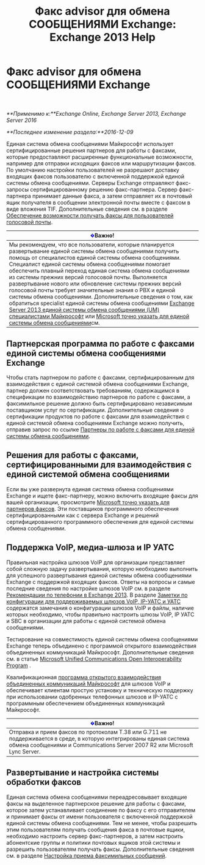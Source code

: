 ﻿---
title: 'Факс advisor для обмена СООБЩЕНИЯМИ Exchange: Exchange 2013 Help'
TOCTitle: Факс advisor для обмена СООБЩЕНИЯМИ Exchange
ms:assetid: 928a466d-cc0c-4160-bd4c-f0fc76b038d4
ms:mtpsurl: https://technet.microsoft.com/ru-ru/library/Ee364747(v=EXCHG.150)
ms:contentKeyID: 52059157
ms.date: 05/22/2018
mtps_version: v=EXCHG.150
ms.translationtype: MT
---

# Факс advisor для обмена СООБЩЕНИЯМИ Exchange

 

_**Применимо к:**Exchange Online, Exchange Server 2013, Exchange Server 2016_

_**Последнее изменение раздела:**2016-12-09_

Единая система обмена сообщениями Майкрософт использует сертифицированные решения партнеров для работы с факсами, которые предоставляют расширенные функциональные возможности, например для отправки исходящих факсов или маршрутизации факсов. По умолчанию настройки пользователей не разрешают доставку входящих факсов пользователю с включенной поддержкой единой системы обмена сообщениями. Серверы Exchange отправляют факс-запросы сертифицированному решению факс-партнера. Сервер факс-партнера принимает данные факса, а затем отправляет их в почтовый ящик получателя в сообщении электронной почты вместе с факсом в виде вложения TIF. Дополнительные сведения см. в разделе [Обеспечение возможности получать факсы для пользователей голосовой почты](enable-voice-mail-users-to-receive-faxes-exchange-2013-help.md).

<table>
<thead>
<tr class="header">
<th><img src="images/Dd876857.important(EXCHG.150).gif" title="Важно" alt="Важно" />Важно!</th>
</tr>
</thead>
<tbody>
<tr class="odd">
<td>Мы рекомендуем, что все пользователи, которые планируется развертывание единой системы обмена сообщениями получить помощь от специалистов единой системы обмена сообщениями. Специалист единой системы обмена сообщениями помогает обеспечить плавный переход единая система обмена сообщениями из системы прежних версий голосовой почты. Выполняется развертывание нового или обновление системы прежних версий голосовой почты требует значительные знания о PBX и единой системы обмена сообщениями. Дополнительные сведения о том, как обратиться specialist единой системы обмена сообщениями <a href="http://go.microsoft.com/fwlink/p/?linkid=262708">Exchange Server 2013 единой системы обмена сообщениями (UM) специалистами Майкрософт</a> или <a href="https://go.microsoft.com/fwlink/p/?linkid=261951">Microsoft точно указать для единой системы обмена сообщениями</a>см.</td>
</tr>
</tbody>
</table>


## Партнерская программа по работе с факсами единой системы обмена сообщениями Exchange

Чтобы стать партнером по работе с факсами, сертифицированным для взаимодействия с единой системой обмена сообщениями Exchange, партнер должен соответствовать требованиям, содержащимся в спецификации по взаимодействию партнеров по работе с факсами, а факсимильное решение должно быть сертифицировано независимым поставщиком услуг по сертификации. Дополнительные сведения о сертификации продуктов по работе с факсами для взаимодействия с единой системой обмена сообщениями Exchange можно получить, отправив запрос по ссылке [Партнеры по работе с факсами для единой системы обмена сообщениями](mailto:fax-part@microsoft.com).

## Решения для работы с факсами, сертифицированными для взаимодействия с единой системой обмена сообщениями

Если вы уже развернута единая система обмена сообщениями Exchange и ищете факс-партнеру, можно включить входящие факсы для вашей организации, просмотрите [Microsoft точно указать для партнеров факсов](https://go.microsoft.com/fwlink/p/?linkid=190238). Эти поставщиков программного обеспечения сертифицированными как с сервера Exchange и решений сертифицированного программного обеспечения для единой системы обмена сообщениями.

## Поддержка VoIP, медиа-шлюза и IP УАТС

Правильная настройка шлюзов VoIP для организации представляет собой сложную задачу развертывания, которую необходимо выполнить для успешного развертывания единой системы обмена сообщениями Exchange с поддержкой входящих факсов. Ответы на вопросы и самые последние сведения по настройке шлюзов VoIP см. в разделе [Рекомендации по телефонии в Exchange 2013](telephony-advisor-for-exchange-2013-exchange-2013-help.md). В разделе [Заметки по конфигурации для поддерживаемых шлюзов VoIP, IP-УАТС и УАТС](configuration-notes-for-supported-voip-gateways-ip-pbxs-and-pbxs-exchange-2013-help.md) содержатся замечания о конфигурации шлюзов VoIP и файлы, наличие которых необходимо, чтобы правильно настроить шлюзы VoIP, IP УАТС и SBC в организации для работы с единой системой обмена сообщениями.

Тестирование на совместимость единой системы обмена сообщениями Exchange теперь объединено с программой открытого взаимодействия объединенных коммуникаций Майкрософт. Дополнительные сведения см. в статье [Microsoft Unified Communications Open Interoperability Program](http://go.microsoft.com/fwlink/p/?linkid=140722) .

Квалификационная [программа открытого взаимодействия объединенных коммуникаций Майкрософт](http://go.microsoft.com/fwlink/p/?linkid=140722) для шлюзов VoIP и обеспечивает клиентам простую установку и техническую поддержку при использовании одобренных телефонных шлюзов и IP-УАТС с программным обеспечением объединенных коммуникаций Майкрософт.

<table>
<thead>
<tr class="header">
<th><img src="images/Dd876857.important(EXCHG.150).gif" title="Важно" alt="Важно" />Важно!</th>
</tr>
</thead>
<tbody>
<tr class="odd">
<td>Отправка и прием факсов по протоколам T.38 или G.711 не поддерживается в среде, в которую интегрированы единая система обмена сообщениями и Communications Server 2007 R2 или Microsoft Lync Server.</td>
</tr>
</tbody>
</table>


## Развертывание и настройка системы обработки факсов

Единая система обмена сообщениями переадресовывает входящие факсы на выделенное партнерское решение для работы с факсами, которое затем устанавливает соединение по факсу с его отправителем и принимает факсы от имени пользователя с включенной поддержкой единой системы обмена сообщениями. Тем не менее, чтобы разрешить этим пользователям получать сообщения факса в почтовые ящики, необходимо настроить сервер факс-партнеров, а затем настроить абонентские группы и политики почтовых ящиков этой системы и разрешить пользователям получать факсы. Дополнительные сведения см. в разделе [Настройка приема факсимильных сообщений](setting-up-incoming-faxing-exchange-2013-help.md).

